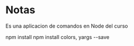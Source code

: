# Notas

Es una aplicacion de comandos en Node del curso

npm install
npm install colors, yargs --save
